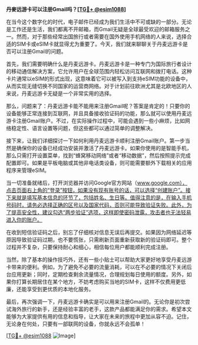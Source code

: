**丹麥远游卡可以注册Gmail吗？[[TG💪+ @esim1088](https://t.me/s/esim1088)]**

在当今这个数字化的时代，电子邮件已经成为我们生活中不可或缺的一部分。无论是工作还是生活，我们都离不开邮箱，而Gmail无疑是全球最受欢迎的邮箱服务之一。然而，对于那些经常出国旅行或者需要在国外使用手机网络的人来说，选择合适的SIM卡或eSIM卡就显得尤为重要了。今天，我们就来聊聊关于丹麦远游卡是否可以注册Gmail的问题。

首先，我们需要明确什么是丹麦远游卡。丹麦远游卡是一种专门为国际旅行者设计的移动通信解决方案，它允许用户在全球范围内轻松访问互联网和拨打电话。这种卡片通常以eSIM的形式出现，这意味着它可以被写入到支持eSIM功能的设备中，从而实现无缝切换不同国家的运营商网络。对于计划前往欧洲尤其是北欧地区的人来说，丹麦远游卡无疑是一个非常实用的选择。

那么，问题来了：丹麦远游卡能不能用来注册Gmail呢？答案是肯定的！只要你的设备能够正常连接到互联网，并且具备接收验证码的功能，那么就可以使用丹麦远游卡注册Gmail账户。不过，在实际操作过程中，可能会遇到一些小麻烦，比如网络稳定性、语言设置等问题，但这些都可以通过简单的调整解决。

接下来，让我们详细探讨一下如何利用丹麦远游卡顺利注册Gmail账户。第一步当然是确保你的设备已经成功安装并激活了丹麦远游卡。如果你使用的是智能手机，那么只需打开设置菜单，找到“蜂窝移动网络”或者“移动数据”，然后按照提示完成配置即可。如果是平板电脑或其他非电话类设备，则可能需要额外下载相关的应用程序来管理eSIM。

当一切准备就绪后，打开浏览器并访问Google官方网站（www.google.com），点击页面右上角的“登录”按钮，如果没有现有账号的话，可以选择“创建账户”。接下来就是填写基本信息的环节了，包括姓名、生日等。值得注意的是，在输入手机号码时，请务必选择正确的区号以及国家代码，否则可能导致验证失败。此外，为了提高安全性，建议勾选“两步验证”选项，这样即使密码泄露，攻击者也无法轻易进入你的账户。

在收到短信验证码之后，别忘了仔细核对信息无误后再提交。如果因为网络延迟等原因导致验证码过期，也不要慌张，只需刷新页面重新获取新的验证码即可。整个过程并不复杂，只要保持耐心和细心，相信每位用户都能顺利完成注册。

当然，除了基本的操作技巧外，还有一些小贴士可以帮助大家更好地享受丹麦远游卡带来的便利。例如，为了避免不必要的流量消耗，可以在不必要的情况下关闭后台应用更新；同时，定期检查剩余流量情况，合理规划每日使用的额度。另外，如果你打算长期居住在某个地方，不妨考虑购买当地的SIM卡，这样不仅费用更低廉，还能享受到更优质的本地化服务。

最后，再次强调一下，丹麦远游卡确实是可以用来注册Gmail的。无论你是初次尝试海外旅行的新手，还是经验丰富的老手，这款产品都能满足你的需求。希望本文能够为大家提供有用的信息和指导，让大家在未来的旅程中更加从容不迫。记住，无论身在何处，只要有一部联网的设备，你就永远不会孤单！

[[TG💪+ @esim1088](https://t.me/s/esim1088) ![Image](https://i.postimg.cc/4NQfJmqS/Snipaste-2025-05-13-00-14-12.png)]